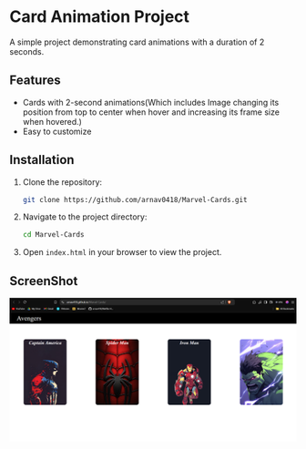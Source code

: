 # Card Animation Project

A simple project demonstrating card animations with a duration of 2 seconds.

## Features

- Cards with 2-second animations(Which includes Image changing its position from top to center when hover and increasing its frame size when hovered.)
- Easy to customize

## Installation

1. Clone the repository:
    ```bash
    git clone https://github.com/arnav0418/Marvel-Cards.git
    ```
2. Navigate to the project directory:
    ```bash
    cd Marvel-Cards
    ```
3. Open `index.html` in your browser to view the project.

## ScreenShot
![Alt text](Photos/ScreenShot.png)


